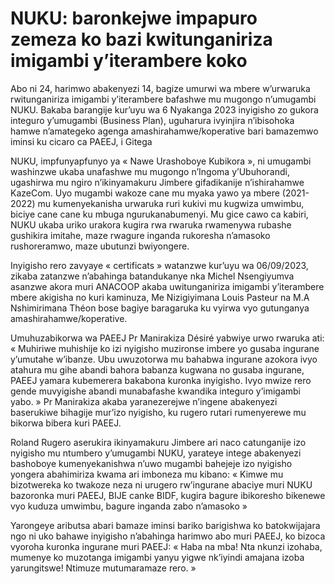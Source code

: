 # NUKU: baronkejwe impapuro zemeza ko bazi kwitunganiriza imigambi y’iterambere koko

Abo ni 24, harimwo abakenyezi 14, bagize umurwi wa mbere w’urwaruka rwitunganiriza imigambi y’iterambere bafashwe mu mugongo n’umugambi NUKU. Bakaba barangije kur’uyu wa 6 Nyakanga 2023 inyigisho zo gukora integuro y’umugambi (Business Plan), uguharura ivyinjira n’ibisohoka hamwe n’amategeko agenga amashirahamwe/koperative bari bamazemwo iminsi ku cicaro ca PAEEJ, i Gitega

NUKU, impfunyapfunyo ya « Nawe Urashoboye Kubikora », ni umugambi washinzwe ukaba unafashwe mu mugongo n’Ingoma y’Ubuhorandi, ugashirwa mu ngiro n’ikinyamakuru Jimbere gifadikanije n’ishirahamwe KazeCom. Uyo mugambi wakoze cane mu myaka yawo ya mbere (2021-2022) mu kumenyekanisha urwaruka ruri kukivi mu kugwiza umwimbu, biciye cane cane ku mbuga ngurukanabumenyi. Mu gice cawo ca kabiri, NUKU ukaba uriko urakora kugira rwa rwaruka rwamenywa rubashe gushikira imitahe, maze rwagure inganda rukoresha n’amasoko rushoreramwo, maze ubutunzi bwiyongere.

Inyigisho rero zavyaye « certificats » watanzwe kur’uyu wa 06/09/2023, zikaba zatanzwe n’abahinga batandukanye nka Michel Nsengiyumva asanzwe akora muri ANACOOP akaba uwitunganiriza imigambi y’iterambere mbere akigisha no kuri kaminuza, Me Nizigiyimana Louis Pasteur na M.A Nshimirimana Théon bose bagiye baragaruka ku vyirwa vyo gutunganya amashirahamwe/koperative.

Umuhuzabikorwa wa PAEEJ Pr Manirakiza Désiré yabwiye urwo rwaruka ati: « Muhiriwe muhishije ko izi nyigisho muzironse imbere yo gusaba ingurane y’umutahe w’ibanze. Ubu uwuzotorwa mu bahabwa ingurane azokora ivyo atahura mu gihe abandi bahora babanza kugwana no gusaba ingurane, PAEEJ yamara kubemerera bakabona kuronka inyigisho. Ivyo mwize rero gende muvyigishe abandi munabafashe kwandika integuro y’imigambi yabo. »
Pr Manirakiza akaba yaranezerejwe n’ingene abakenyezi baserukiwe bihagije mur’izo nyigisho, ku rugero rutari rumenyerewe mu bikorwa bibera kuri PAEEJ.

Roland Rugero aserukira ikinyamakuru Jimbere ari naco catunganije izo nyigisho mu ntumbero y’umugambi NUKU, yarateye intege abakenyezi bashoboye kumenyekanishwa n’uwo mugambi bahejeje izo nyigisho yongera abahimiriza kwama ari imboneza mu kibano: « Kimwe mu bizotwereka ko twakoze neza ni urugero rw’ingurane abaciye muri NUKU bazoronka muri PAEEJ, BIJE canke BIDF, kugira bagure ibikoresho bikenewe vyo kuduza umwimbu, bagure inganda zabo n’amasoko »

Yarongeye aributsa abari bamaze iminsi bariko barigishwa ko batokwijajara ngo ni uko bahawe inyigisho n’abahinga harimwo abo muri PAEEJ, ko bizoca vyoroha kuronka ingurane muri PAEEJ: « Haba na mba! Nta nkunzi izohaba, mumenye ko muzotanga imigambi yanyu yigwe nk’iyindi amajana izoba yarungitswe! Ntimuze mutumaramaze rero. »